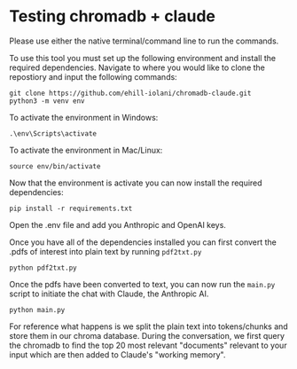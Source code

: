 # Testing chromadb + claude

Please use either the native terminal/command line to run the commands.

To use this tool you must set up the following environment and install the required dependencies. Navigate to where you would like to clone the repostiory and input the following commands:
```
git clone https://github.com/ehill-iolani/chromadb-claude.git
python3 -m venv env
```

To activate the environment in Windows:
```
.\env\Scripts\activate
```

To activate the environment in Mac/Linux:
```
source env/bin/activate
```

Now that the environment is activate you can now install the required dependencies:
```
pip install -r requirements.txt
```

Open the .env file and add you Anthropic and OpenAI keys.

Once you have all of the dependencies installed you can first convert the .pdfs of interest into plain text by running `pdf2txt.py`
```
python pdf2txt.py
```

Once the pdfs have been converted to text, you can now run the `main.py` script to initiate the chat with Claude, the Anthropic AI.
```
python main.py
```

For reference what happens is we split the plain text into tokens/chunks and store them in our chroma database.
During the conversation, we first query the chromadb to find the top 20 most relevant "documents" relevant to your input which are then added to Claude's "working memory".